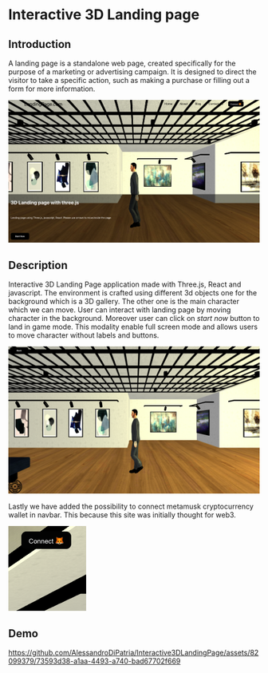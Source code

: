 # Interactive 3D Landing page

## Introduction
A landing page is a standalone web page, created specifically for the purpose of a marketing or advertising campaign. It is designed to direct the visitor to take a specific action, such as making a purchase or filling out a form for more information. 


![alt text](https://github.com/AlessandroDiPatria/Interactive3DLandingPage/blob/main/Schermata%202023-11-02%20alle%2023.21.14.png)


## Description 
Interactive 3D Landing Page application made with Three.js, React and javascript.
The environment is crafted using different 3d objects one for the background which is a 3D gallery. The other one is the main character which we can move.
User can interact with landing page by moving character in the background.
Moreover user can click on *start now* button to land in game mode.
This modality enable full screen mode and allows users to move character without labels and buttons.


![alt text](https://github.com/AlessandroDiPatria/Interactive3DLandingPage/blob/main/Schermata%202023-11-02%20alle%2023.22.24.png)


Lastly we have added the possibility to connect metamusk cryptocurrency wallet in navbar.
This because this site was initially thought for web3.


![alt text](https://github.com/AlessandroDiPatria/Interactive3DLandingPage/blob/main/Schermata%202023-11-02%20alle%2023.24.23.png)


## Demo 




https://github.com/AlessandroDiPatria/Interactive3DLandingPage/assets/82099379/73593d38-a1aa-4493-a740-bad67702f669







